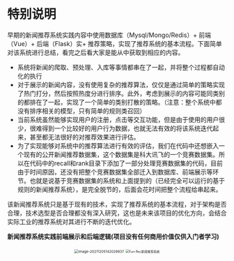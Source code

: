 # 特别说明

早期的新闻推荐系统实践内容中使用数据库（Mysql/Mongo/Redis）+ 前端（Vue）+ 后端（Flask）实+ 推荐策略，实现了推荐系统的基本流程。下面简单对该系统进行总结，看完之后看大家是能从中获取到相应的内容。

- 系统将新闻的爬取、预处理、入库等事情都串在了一起，并将整个过程都自动化的执行
- 对于展示的新闻内容，没有使用复杂的推荐算法，仅仅是通过简单的策略实现了热门打分，然后按照热度分进行排序。此外，考虑到展示的内容可能同类别的都排在了一起，实现了一个简单的类别打散的策略。（注意：整个系统中都没有排序相关的模型，只有简单的规则类召回）
- 当前系统虽然能够实现用户的注册，点击等交互功能，但是由于使用的用户很少，很难得到一个比较好的用户行为数据，也就无法有效的将该系统迭代起来，甚至都无法很好的对推荐效果进行评估。
- 为了实现能够对系统中的推荐算法进行有效的评估，我们在代码中还想嵌入一个现有的公开新闻推荐数据集，这个数据集是科大讯飞的一个竞赛数据集。所以在代码中的recall和rank目录下添加了一部分处理竞赛数据集的代码，目前由于时间原因，还没有把整个竞赛数据集全部迁入到数据库、前端展示等环节。也就是说基于竞赛数据集的系统和上面提到的（已经完全可以运行的基于规则的新闻推荐系统），是完全脱节的，后面会花时间把整个流程给串起来。

该新闻推荐系统只是基于现有的技术，实现了推荐系统的基本流程，对于架构是否合理，技术选型是否合理都没有深入研究，这也是未来该项目的优化方向，会结合实际工业的推荐系统对其进行不断的迭代优化。

**新闻推荐系统实践前端展示和后端逻辑(项目没有任何商用价值仅供入门者学习)**
<div align=center> 
    <img src="http://ryluo.oss-cn-chengdu.aliyuncs.com/图片image-20211205142026937.png" alt="image-20211205142026937" style="zoom:57%;" />
    <img src="http://ryluo.oss-cn-chengdu.aliyuncs.com/图片Fun-Rec新闻推荐系统.png" alt="Fun-Rec新闻推荐系统" style="zoom:50%;" />
</div>

